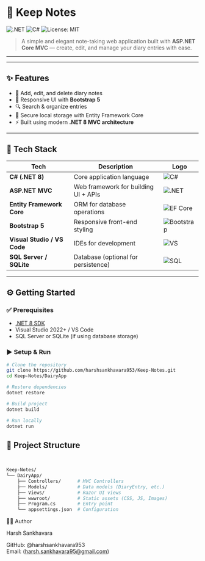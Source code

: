 # 📝 Keep Notes  
![.NET](https://img.shields.io/badge/.NET-ASP.NET%20Core-blue?logo=.net) 
![C#](https://img.shields.io/badge/C%23-8.0-239120?logo=c-sharp&logoColor=white) 
![License: MIT](https://img.shields.io/badge/License-MIT-green.svg)

> A simple and elegant note-taking web application built with **ASP.NET Core MVC** — create, edit, and manage your diary entries with ease.  

---

---

## ✨ Features
- 📝 Add, edit, and delete diary notes  
- 🎨 Responsive UI with **Bootstrap 5**  
- 🔍 Search & organize entries  
- 💾 Secure local storage with Entity Framework Core  
- ⚡ Built using modern **.NET 8 MVC architecture**

---

## 🚀 Tech Stack

| Tech             | Description                               | Logo |
|------------------|-------------------------------------------|------|
| **C# (.NET 8)**  | Core application language                 | ![C#](https://img.icons8.com/color/48/c-sharp-logo.png) |
| **ASP.NET MVC**  | Web framework for building UI + APIs      | ![.NET](https://img.icons8.com/external-soft-fill-juicy-fish/60/external-dot-net.png) |
| **Entity Framework Core** | ORM for database operations          | ![EF Core](https://img.icons8.com/color/48/database.png) |
| **Bootstrap 5**  | Responsive front-end styling              | ![Bootstrap](https://img.icons8.com/color/48/bootstrap.png) |
| **Visual Studio / VS Code** | IDEs for development                 | ![VS](https://img.icons8.com/color/48/visual-studio.png) |
| **SQL Server / SQLite** | Database (optional for persistence)   | ![SQL](https://img.icons8.com/color/48/sql.png) |

---

## ⚙️ Getting Started

### ✅ Prerequisites
- [.NET 8 SDK](https://dotnet.microsoft.com/download/dotnet/8.0)  
- Visual Studio 2022+ / VS Code  
- SQL Server or SQLite (if using database storage)  

### ▶️ Setup & Run
```bash
# Clone the repository
git clone https://github.com/harshsankhavara953/Keep-Notes.git
cd Keep-Notes/DairyApp

# Restore dependencies
dotnet restore

# Build project
dotnet build

# Run locally
dotnet run
```

## 📂 Project Structure
```bash


Keep-Notes/
└── DairyApp/
    ├── Controllers/      # MVC Controllers
    ├── Models/           # Data models (DiaryEntry, etc.)
    ├── Views/            # Razor UI views
    ├── wwwroot/          # Static assets (CSS, JS, Images)
    ├── Program.cs        # Entry point
    └── appsettings.json  # Configuration
```
👨‍💻 Author

Harsh Sankhavara

GitHub: @harshsankhavara953 <br>
Email: (harsh.sankhavara95@gmail.com)
```
